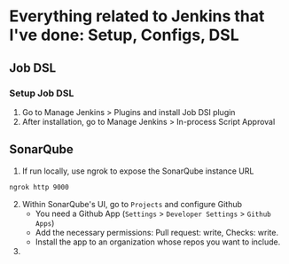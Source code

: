 # Everything related to Jenkins that I've done: Setup, Configs, DSL


## Job DSL

### Setup Job DSL

1. Go to Manage Jenkins > Plugins and install Job DSl plugin
2. After installation, go to Manage Jenkins > In-process Script Approval

## SonarQube

1. If run locally, use ngrok to expose the SonarQube instance URL
```bash
ngrok http 9000
```
2. Within SonarQube's UI, go to `Projects` and configure Github
    + You need a Github App (`Settings` > `Developer Settings` > `Github Apps`)
    + Add the necessary permissions: Pull request: write, Checks: write.
    + Install the app to an organization whose repos you want to include.
3. 